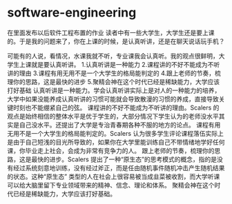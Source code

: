 # software-engineering
在里面发布以后软件工程布置的作业
读者中有一些大学生，大学生还是要上课的。于是我的问题来了，你在上课的时候，是认真听讲，还是在聊天说话玩手机？

可能有的人说，看情况，水课我就不听，专业课我会认真听。我的观点很鲜明，大学生上课就是要认真听讲。
1.认真听讲是一种能力
2.课程讲的不好不能成为不听讲的理由
3.课程有用无用不是一个大学生的格局能判定的
4.跟上老师的节奏，梳理你的思路，这是最快的进步
5.聚精会神在这个时代已经是稀缺能力，大学应该打好基础
认真听讲是一种能力。学会认真听讲实际上是对人的一种能力的培养，大学中如果没能养成认真听讲的习惯可能就会导致散漫的习惯的养成，直接导致关键时刻也不能绷紧自己的弦。
课程讲的不好不能成为不听讲的理由。Scalers 的观点是始终相信的整体水平是优于学生的，大部分情况下学生认为的老师没水平其实是自己没水平。还提出了大学是专治青春期各种不服的地方的论点。
课程有用无用不是一个大学生的格局能判定的。Scalers 认为很多学生评论课程落伍实际上是由于自己短浅的目光所导致的，如果你在大学里能训练自己不带情绪地学好任何课，你毕业走上社会，会成为非常有竞争力的人。
跟上老师的节奏，梳理你的思路，这是最快的进步。Scalers 提出了一种“原生态”的思考模式的概念，指的是没有经过系统刻意地训练，没有经过斧正，而是任由随机事件随机冲击产生随机结果的状态。这种“原生态” 类型的人在社会上很容易被当成韭菜被收割，而大学听课可以给大脑里留下专业领域带来的精神、信念、理论和体系。
聚精会神在这个时代已经是稀缺能力，大学应该打好基础。
